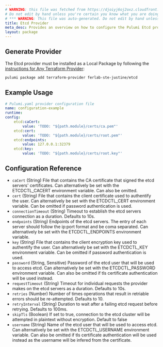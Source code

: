 ```yaml
---
# WARNING: this file was fetched from https://djoiyj6oj2oxz.cloudfront.net/docs/registry.opentofu.org/ferlab-ste-justine/etcd/0.10.0/index.md
# Do not edit by hand unless you're certain you know what you are doing!
# *** WARNING: This file was auto-generated. Do not edit by hand unless you're certain you know what you are doing! ***
title: Etcd Provider
meta_desc: Provides an overview on how to configure the Pulumi Etcd provider.
layout: package
---
```


## Generate Provider

The Etcd provider must be installed as a Local Package by following the [instructions for Any Terraform Provider](https://www.pulumi.com/registry/packages/terraform-provider/):

```bash
pulumi package add terraform-provider ferlab-ste-justine/etcd
```
## Example Usage

```yaml
# Pulumi.yaml provider configuration file
name: configuration-example
runtime:
config:
    etcd:caCert:
        value: 'TODO: "${path.module}/certs/ca.pem"'
    etcd:cert:
        value: 'TODO: "${path.module}/certs/root.pem"'
    etcd:endpoints:
        value: 127.0.0.1:32379
    etcd:key:
        value: 'TODO: "${path.module}/certs/root.key"'

```
## Configuration Reference

- `caCert` (String) File that contains the CA certificate that signed the etcd servers' certificates. Can alternatively be set with the ETCDCTL_CACERT environment variable. Can also be omitted.
- `cert` (String) File that contains the client certificate used to authentify the user. Can alternatively be set with the ETCDCTL_CERT environment variable. Can be omitted if password authentication is used.
- `connectionTimeout` (String) Timeout to establish the etcd servers connection as a duration. Defaults to 10s.
- `endpoints` (String) Endpoints of the etcd servers. The entry of each server should follow the ip:port format and be coma separated. Can alternatively be set with the ETCDCTL_ENDPOINTS environment variable.
- `key` (String) File that contains the client encryption key used to authentify the user. Can alternatively be set with the ETCDCTL_KEY environment variable. Can be omitted if password authentication is used.
- `password` (String, Sensitive) Password of the etcd user that will be used to access etcd. Can alternatively be set with the ETCDCTL_PASSWORD environment variable. Can also be omitted if tls certificate authentication will be used instead.
- `requestTimeout` (String) Timeout for individual requests the provider makes on the etcd servers as a duration. Defaults to 10s.
- `retries` (Number) Number of times operations that result in retriable errors should be re-attempted. Defaults to 10.
- `retryInterval` (String) Duration to wait after a failing etcd request before retrying. Defaults to 100ms.
- `skipTls` (Boolean) If set to true, connection to the etcd cluster will be attempted in plaintext without encryption. Default to false
- `username` (String) Name of the etcd user that will be used to access etcd. Can alternatively be set with the ETCDCTL_USERNAME environment variable. Can also be omitted if tls certificate authentication will be used instead as the username will be infered from the certificate.